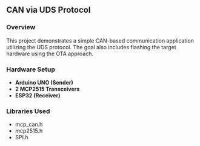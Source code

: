## CAN via UDS Protocol

### Overview
This project demonstrates a simple CAN-based communication application utilizing the UDS protocol. The goal also includes flashing the target hardware using the OTA approach.

### Hardware Setup
- **Arduino UNO (Sender)**
- **2 MCP2515 Transceivers**
- **ESP32 (Receiver)**

### Libraries Used
- mcp_can.h
- mcp2515.h
- SPI.h
